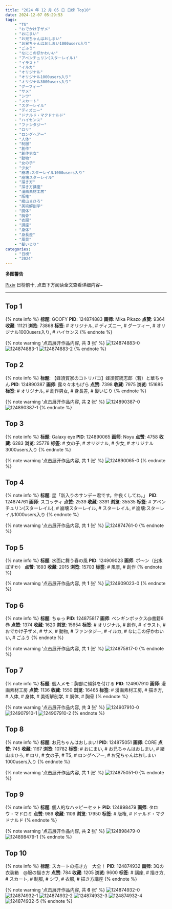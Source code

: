 ```yaml
---
title: "2024 年 12 月 05 日 日榜 Top10"
date: 2024-12-07 05:29:53
tags:
    - "TS"
    - "おでかけ子ザメ"
    - "おにまい"
    - "お兄ちゃんはおしまい"
    - "お兄ちゃんはおしまい1000users入り"
    - "ごふう"
    - "なにこの仔かわいい"
    - "アベンチュリン(スターレイル)"
    - "イラスト"
    - "イルカ"
    - "オリジナル"
    - "オリジナル1000users入り"
    - "オリジナル3000users入り"
    - "グーフィー"
    - "サメ"
    - "シワ"
    - "スカート"
    - "スターレイル"
    - "ディズニー"
    - "ドナルド・マクドナルド"
    - "ハイセンス"
    - "ファンタジー"
    - "ロリ"
    - "ロングヘアー"
    - "人体"
    - "制服"
    - "創作"
    - "創作男女"
    - "動物"
    - "女の子"
    - "少女"
    - "崩壊:スターレイル1000users入り"
    - "崩壊スターレイル"
    - "描き方"
    - "描き方講座"
    - "漫画素材工房"
    - "版権"
    - "緒山まひろ"
    - "美術解剖学"
    - "胴体"
    - "胸骨"
    - "衣服"
    - "講座"
    - "身体"
    - "身長差"
    - "風景"
    - "髪いじり"
categories:
    - "日榜"
    - "2024"
---
```


<i class="fa fa-triangle-exclamation"></i>**多图警告**<i class="fa fa-triangle-exclamation"></i>

[Pixiv](https://www.pixiv.net/) 日榜前十, 点击下方阅读全文查看详细内容~

<!-- more -->

---

## Top 1

{% note info %}
**标题**: GOOFY
**PID**: 124874883 **画师**: Mika Pikazo
**点赞**: 9364 **收藏**: 11121 **浏览**: 73868
**标签**: # オリジナル, # ディズニー, # グーフィー, # オリジナル1000users入り, # ハイセンス
{% endnote %}

{% note warning '点击展开作品内容, 共 **3** 张' %}
![124874883-0](https://i.pixiv.re/img-original/img/2024/12/04/00/00/48/124874883_p0.png)
![124874883-1](https://i.pixiv.re/img-original/img/2024/12/04/00/00/48/124874883_p1.png)
![124874883-2](https://i.pixiv.re/img-original/img/2024/12/04/00/00/48/124874883_p2.png)
{% endnote %}

## Top 2

{% note info %}
**标题**: 【蜂須賀家のコトリバコ】蜂須賀統志郎（若）と華ちゃん
**PID**: 124890387 **画师**: 露々々木もげら
**点赞**: 7398 **收藏**: 7975 **浏览**: 151685
**标签**: # オリジナル, # 創作男女, # 身長差, # 髪いじり
{% endnote %}

{% note warning '点击展开作品内容, 共 **2** 张' %}
![124890387-0](https://i.pixiv.re/img-original/img/2024/12/04/17/38/05/124890387_p0.jpg)
![124890387-1](https://i.pixiv.re/img-original/img/2024/12/04/17/38/05/124890387_p1.jpg)
{% endnote %}

## Top 3

{% note info %}
**标题**: Galaxy eye
**PID**: 124890065 **画师**: Noyu
**点赞**: 4758 **收藏**: 6283 **浏览**: 25778
**标签**: # 女の子, # オリジナル, # 少女, # オリジナル3000users入り
{% endnote %}

{% note warning '点击展开作品内容, 共 **1** 张' %}
![124890065-0](https://i.pixiv.re/img-original/img/2024/12/04/17/24/46/124890065_p0.jpg)
{% endnote %}

## Top 4

{% note info %}
**标题**: 星「新入りのサンデー君です。仲良くしてね。」
**PID**: 124874761 **画师**: スコッティ
**点赞**: 2539 **收藏**: 3391 **浏览**: 35535
**标签**: # アベンチュリン(スターレイル), # 崩壊スターレイル, # スターレイル, # 崩壊:スターレイル1000users入り
{% endnote %}

{% note warning '点击展开作品内容, 共 **1** 张' %}
![124874761-0](https://i.pixiv.re/img-original/img/2024/12/04/00/00/18/124874761_p0.jpg)
{% endnote %}

## Top 5

{% note info %}
**标题**: 水面に舞う春の風
**PID**: 124909023 **画师**: ポ～ン（出水ぽすか）
**点赞**: 1693 **收藏**: 2015 **浏览**: 15703
**标签**: # 風景, # 創作
{% endnote %}

{% note warning '点击展开作品内容, 共 **1** 张' %}
![124909023-0](https://i.pixiv.re/img-original/img/2024/12/05/07/30/01/124909023_p0.jpg)
{% endnote %}

## Top 6

{% note info %}
**标题**: ちゅっ
**PID**: 124875817 **画师**: ペンギンボックス@書籍6巻
**点赞**: 1374 **收藏**: 1620 **浏览**: 15654
**标签**: # オリジナル, # 創作, # イラスト, # おでかけ子ザメ, # サメ, # 動物, # ファンタジー, # イルカ, # なにこの仔かわいい, # ごふう
{% endnote %}

{% note warning '点击展开作品内容, 共 **1** 张' %}
![124875817-0](https://i.pixiv.re/img-original/img/2024/12/04/00/21/39/124875817_p0.jpg)
{% endnote %}

## Top 7

{% note info %}
**标题**: 個人メモ：胸部に傾斜を付ける
**PID**: 124907910 **画师**: 漫画素材工房
**点赞**: 1136 **收藏**: 1550 **浏览**: 16465
**标签**: # 漫画素材工房, # 描き方, # 人体, # 身体, # 美術解剖学, # 胴体, # 胸骨
{% endnote %}

{% note warning '点击展开作品内容, 共 **3** 张' %}
![124907910-0](https://i.pixiv.re/img-original/img/2024/12/05/06/00/04/124907910_p0.jpg)
![124907910-1](https://i.pixiv.re/img-original/img/2024/12/05/06/00/04/124907910_p1.jpg)
![124907910-2](https://i.pixiv.re/img-original/img/2024/12/05/06/00/04/124907910_p2.jpg)
{% endnote %}

## Top 8

{% note info %}
**标题**: お兄ちゃんはおしまい!
**PID**: 124875051 **画师**: CORE
**点赞**: 745 **收藏**: 1167 **浏览**: 10782
**标签**: # おにまい, # お兄ちゃんはおしまい, # 緒山まひろ, # ロリ, # 女の子, # TS, # ロングヘアー, # お兄ちゃんはおしまい1000users入り
{% endnote %}

{% note warning '点击展开作品内容, 共 **1** 张' %}
![124875051-0](https://i.pixiv.re/img-original/img/2024/12/04/00/02/23/124875051_p0.png)
{% endnote %}

## Top 9

{% note info %}
**标题**: 個人的なハッピーセット
**PID**: 124898479 **画师**: タロウ・マドロミ
**点赞**: 989 **收藏**: 1109 **浏览**: 17950
**标签**: # 版権, # ドナルド・マクドナルド
{% endnote %}

{% note warning '点击展开作品内容, 共 **2** 张' %}
![124898479-0](https://i.pixiv.re/img-original/img/2024/12/04/22/15/11/124898479_p0.png)
![124898479-1](https://i.pixiv.re/img-original/img/2024/12/04/22/15/11/124898479_p1.png)
{% endnote %}

## Top 10

{% note info %}
**标题**: スカートの描き方　大全！
**PID**: 124874932 **画师**: 3Qの衣装箱　@服の描き方
**点赞**: 784 **收藏**: 1205 **浏览**: 9600
**标签**: # 講座, # 描き方, # スカート, # 制服, # シワ, # 衣服, # 描き方講座
{% endnote %}

{% note warning '点击展开作品内容, 共 **6** 张' %}
![124874932-0](https://i.pixiv.re/img-original/img/2024/12/04/00/01/08/124874932_p0.png)
![124874932-1](https://i.pixiv.re/img-original/img/2024/12/04/00/01/08/124874932_p1.png)
![124874932-2](https://i.pixiv.re/img-original/img/2024/12/04/00/01/08/124874932_p2.png)
![124874932-3](https://i.pixiv.re/img-original/img/2024/12/04/00/01/08/124874932_p3.png)
![124874932-4](https://i.pixiv.re/img-original/img/2024/12/04/00/01/08/124874932_p4.png)
![124874932-5](https://i.pixiv.re/img-original/img/2024/12/04/00/01/08/124874932_p5.png)
{% endnote %}
